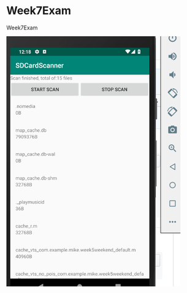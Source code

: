 # Week7Exam
Week7Exam

![Capture](https://raw.githubusercontent.com/MikhailKashtaevMobileApps/Week7Exam/master/app/src/main/assets/Capture.PNG)
